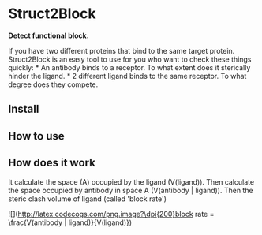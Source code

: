 # Struct2Block
**Detect functional block.**
</hr>
If you have two different proteins that bind to the same target protein. Struct2Block is an easy tool to use for you who want to check these things quickly:
* An antibody binds to a receptor. To what extent does it sterically hinder the ligand.
* 2 different ligand binds to the same receptor. To what degree does they compete.

## Install


## How to use


## How does it work
It calculate the space (A) occupied by the ligand (V(ligand)). Then calculate the space occupied by antibody in space A (V(antibody | ligand)). Then the steric clash volume of ligand (called 'block rate')

![](http://latex.codecogs.com/png.image?\dpi{200}block rate = \frac{V(antibody | ligand)}{V(ligand)})
